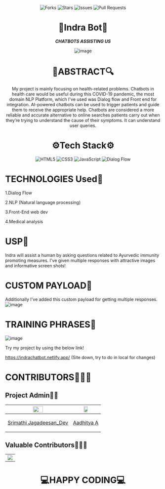 <div align='center'>

![Forks](https://img.shields.io/github/forks/Srimathij/Indra_Bot)
![Stars](https://img.shields.io/github/stars/Srimathij/Indra_Bot)
![Issues](https://img.shields.io/github/issues/Srimathij/Indra_Bot)
![Pull Requests](https://img.shields.io/github/issues-pr/Srimathij/Indra_Bot?)

# 🤖Indra Bot🤖

___CHATBOTS ASSISTING US___

![image](https://user-images.githubusercontent.com/46951797/109905711-38e70d80-7cc5-11eb-9ba7-0e891bdf21a0.png)

# 🔎ABSTRACT🔍
My project is mainly focusing on health-related problems. Chatbots in health care would be useful during this COVID-19 pandemic, the most domain NLP Platform, which I've used was Dialog flow and Front end for integration. AI-powered chatbots can be used to trigger patients and guide them to receive the appropriate help. Chatbots are considered a more reliable and accurate alternative to online searches patients carry out when they’re trying to understand the cause of their symptoms. It can understand user queries.

# ⚙️Tech Stack⚙️ 
<img alt="HTML5" src="https://img.shields.io/badge/html5%20-%23E34F26.svg?&style=for-the-badge&logo=html5&logoColor=white"/>	<img alt="CSS3" src="https://img.shields.io/badge/css3%20-%231572B6.svg?&style=for-the-badge&logo=css3&logoColor=white"/>	<img alt="JavaScript" src="https://img.shields.io/badge/javascript%20-%23323330.svg?&style=for-the-badge&logo=javascript&logoColor=%23F7DF1E"/>	<img alt="Dialog Flow" src="https://img.shields.io/badge/Dialog flow-%2300f.svg?&style=for-the-badge&logo=dialogflow&logoColor=white"/>

</div>

# TECHNOLOGIES Used🔬

1.Dialog Flow

2.NLP (Natural language processing)

3.Front-End web dev

4.Medical analysis

# USP📝
Indra will assist a human by asking questions related to Ayurvedic immunity promoting measures. I've given multiple responses with attractive images and informative screen shots!

# CUSTOM PAYLOAD📃
Additionally I've added this custom payload for getting multiple responses.
![image](https://user-images.githubusercontent.com/46951797/109904495-5ca95400-7cc3-11eb-80b7-1944850893d8.png)

# TRAINING PHRASES👷
![image](https://user-images.githubusercontent.com/46951797/109904767-ba3da080-7cc3-11eb-8906-c62ff94fb47b.png)


Try my project by using the below link!

https://indrachatbot.netlify.app/ (Site down, try to do in local for changes)


# CONTRIBUTORS🧑🏻‍💻

## Project Admin👨‍🏫

|<img src="https://avatars.githubusercontent.com/u/46951797?v=4" width ="40%">|<img src="https://avatars.githubusercontent.com/u/59508546?v=4" width ="40%">
|--------------|-----------|
|<p align="center">[Srimathi Jagadeesan_Dev](https://github.com/Srimathij)</p>|<p align="center">[Aadhitya A](https://github.com/alphaX86)</p>


## Valuable Contributors👨🏻‍💻

<table>
	<tr>
		<td>
			<a href="https://github.com/Srimathij/Indra_Bot/graphs/contributors">
  <img src="https://contrib.rocks/image?repo=Srimathij/Indra_Bot" />
</a>
		</td>
	</tr>
</table>


<div align='center'>

# 💻HAPPY CODING💻

</div>
